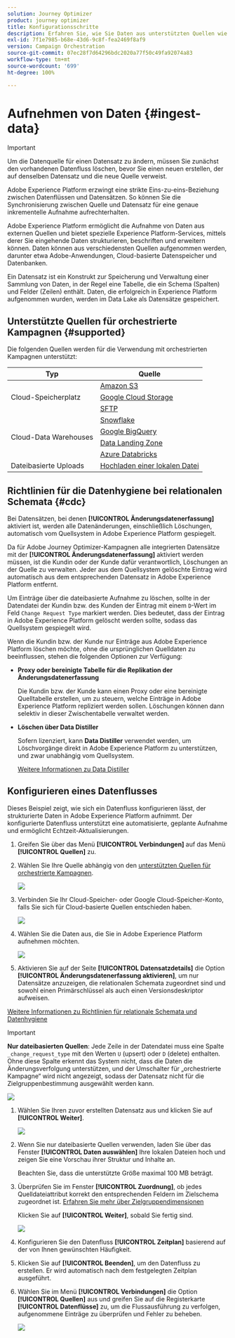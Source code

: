 ```yaml
---
solution: Journey Optimizer
product: journey optimizer
title: Konfigurationsschritte
description: Erfahren Sie, wie Sie Daten aus unterstützten Quellen wie SFTP, Cloud-Speicher oder Datenbanken in Adobe Experience Platform aufnehmen.
exl-id: 7f1e7985-b68e-43d6-9c8f-fea2469f8af9
version: Campaign Orchestration
source-git-commit: 07ec28f7d64296bdc2020a77f50c49fa92074a83
workflow-type: tm+mt
source-wordcount: '699'
ht-degree: 100%

---
```



# Aufnehmen von Daten {#ingest-data}

>[!IMPORTANT]
>
>Um die Datenquelle für einen Datensatz zu ändern, müssen Sie zunächst den vorhandenen Datenfluss löschen, bevor Sie einen neuen erstellen, der auf denselben Datensatz und die neue Quelle verweist.
>
>Adobe Experience Platform erzwingt eine strikte Eins-zu-eins-Beziehung zwischen Datenflüssen und Datensätzen. So können Sie die Synchronisierung zwischen Quelle und Datensatz für eine genaue inkrementelle Aufnahme aufrechterhalten.

Adobe Experience Platform ermöglicht die Aufnahme von Daten aus externen Quellen und bietet spezielle Experience Platform-Services, mittels derer Sie eingehende Daten strukturieren, beschriften und erweitern können. Daten können aus verschiedensten Quellen aufgenommen werden, darunter etwa Adobe-Anwendungen, Cloud-basierte Datenspeicher und Datenbanken.

Ein Datensatz ist ein Konstrukt zur Speicherung und Verwaltung einer Sammlung von Daten, in der Regel eine Tabelle, die ein Schema (Spalten) und Felder (Zeilen) enthält. Daten, die erfolgreich in Experience Platform aufgenommen wurden, werden im Data Lake als Datensätze gespeichert.

## Unterstützte Quellen für orchestrierte Kampagnen {#supported}

Die folgenden Quellen werden für die Verwendung mit orchestrierten Kampagnen unterstützt:

<table>
  <thead>
    <tr>
      <th>Typ</th>
      <th>Quelle</th>
    </tr>
  </thead>
  <tbody>
    <tr>
      <td rowspan="3">Cloud-Speicherplatz</td>
      <td><a href="https://experienceleague.adobe.com/de/docs/experience-platform/sources/ui-tutorials/create/cloud-storage/s3">Amazon S3</a></td>
    </tr>
    <tr>
      <td><a href="https://experienceleague.adobe.com/de/docs/experience-platform/sources/ui-tutorials/create/cloud-storage/google-cloud-storage">Google Cloud Storage</a></td>
    </tr>
    <tr>
      <td><a href="https://experienceleague.adobe.com/de/docs/experience-platform/sources/ui-tutorials/create/cloud-storage/sftp">SFTP</a></td>
    </tr>
      <td rowspan="4">Cloud-Data Warehouses</td>
      <td><a href="https://experienceleague.adobe.com/de/docs/experience-platform/sources/ui-tutorials/create/databases/snowflake">Snowflake</a></td>
    </tr>
    <tr>
      <td><a href="https://experienceleague.adobe.com/de/docs/experience-platform/sources/ui-tutorials/create/databases/bigquery">Google BigQuery</a></td>
    </tr>
    <tr>
      <td><a href="https://experienceleague.adobe.com/de/docs/experience-platform/sources/ui-tutorials/create/cloud-storage/data-landing-zone">Data Landing Zone<a></td>
    </tr>
    <tr>
      <td><a href="https://experienceleague.adobe.com/de/docs/experience-platform/sources/ui-tutorials/create/databases/databricks">Azure Databricks</a></td>
    </tr>
    <tr>
      <td rowspan="3">Dateibasierte Uploads</td>
      <td><a href="https://experienceleague.adobe.com/de/docs/experience-platform/sources/ui-tutorials/create/local-system/local-file-upload">Hochladen einer lokalen Datei<a></td>
    </tr>

</tbody>
</table>

## Richtlinien für die Datenhygiene bei relationalen Schemata {#cdc}

Bei Datensätzen, bei denen **[!UICONTROL Änderungsdatenerfassung]** aktiviert ist, werden alle Datenänderungen, einschließlich Löschungen, automatisch vom Quellsystem in Adobe Experience Platform gespiegelt.

Da für Adobe Journey Optimizer-Kampagnen alle integrierten Datensätze mit der **[!UICONTROL Änderungsdatenerfassung]** aktiviert werden müssen, ist die Kundin oder der Kunde dafür verantwortlich, Löschungen an der Quelle zu verwalten. Jeder aus dem Quellsystem gelöschte Eintrag wird automatisch aus dem entsprechenden Datensatz in Adobe Experience Platform entfernt.

Um Einträge über die dateibasierte Aufnahme zu löschen, sollte in der Datendatei der Kundin bzw. des Kunden der Eintrag mit einem `D`-Wert im Feld `Change Request Type` markiert werden. Dies bedeutet, dass der Eintrag in Adobe Experience Platform gelöscht werden sollte, sodass das Quellsystem gespiegelt wird.

Wenn die Kundin bzw. der Kunde nur Einträge aus Adobe Experience Platform löschen möchte, ohne die ursprünglichen Quelldaten zu beeinflussen, stehen die folgenden Optionen zur Verfügung:

* **Proxy oder bereinigte Tabelle für die Replikation der Änderungsdatenerfassung**

  Die Kundin bzw. der Kunde kann einen Proxy oder eine bereinigte Quelltabelle erstellen, um zu steuern, welche Einträge in Adobe Experience Platform repliziert werden sollen. Löschungen können dann selektiv in dieser Zwischentabelle verwaltet werden.

* **Löschen über Data Distiller**

  Sofern lizenziert, kann **Data Distiller** verwendet werden, um Löschvorgänge direkt in Adobe Experience Platform zu unterstützen, und zwar unabhängig vom Quellsystem.

  [Weitere Informationen zu Data Distiller](https://experienceleague.adobe.com/de/docs/experience-platform/query/data-distiller/overview)

## Konfigurieren eines Datenflusses

Dieses Beispiel zeigt, wie sich ein Datenfluss konfigurieren lässt, der strukturierte Daten in Adobe Experience Platform aufnimmt. Der konfigurierte Datenfluss unterstützt eine automatisierte, geplante Aufnahme und ermöglicht Echtzeit-Aktualisierungen.

1. Greifen Sie über das Menü **[!UICONTROL Verbindungen]** auf das Menü **[!UICONTROL Quellen]** zu.

1. Wählen Sie Ihre Quelle abhängig von den [unterstützten Quellen für orchestrierte Kampagnen](#supported).

   ![](assets/admin_sources_1.png)

1. Verbinden Sie Ihr Cloud-Speicher- oder Google Cloud-Speicher-Konto, falls Sie sich für Cloud-basierte Quellen entschieden haben.

   ![](assets/admin_sources_2.png)

1. Wählen Sie die Daten aus, die Sie in Adobe Experience Platform aufnehmen möchten.

   ![](assets/S3_config_1.png)

1. Aktivieren Sie auf der Seite **[!UICONTROL Datensatzdetails]** die Option **[!UICONTROL Änderungsdatenerfassung aktivieren]**, um nur Datensätze anzuzeigen, die relationalen Schemata zugeordnet sind und sowohl einen Primärschlüssel als auch einen Versionsdeskriptor aufweisen.

[Weitere Informationen zu Richtlinien für relationale Schemata und Datenhygiene](#cdc)

   >[!IMPORTANT]
   >
   > **Nur dateibasierten Quellen**: Jede Zeile in der Datendatei muss eine Spalte `_change_request_type` mit den Werten `U` (upsert) oder `D` (delete) enthalten. Ohne diese Spalte erkennt das System nicht, dass die Daten die Änderungsverfolgung unterstützen, und der Umschalter für „orchestrierte Kampagne“ wird nicht angezeigt, sodass der Datensatz nicht für die Zielgruppenbestimmung ausgewählt werden kann.

   ![](assets/S3_config_6.png)

1. Wählen Sie Ihren zuvor erstellten Datensatz aus und klicken Sie auf **[!UICONTROL Weiter]**.

   ![](assets/S3_config_3.png)

1. Wenn Sie nur dateibasierte Quellen verwenden, laden Sie über das Fenster **[!UICONTROL Daten auswählen]** Ihre lokalen Dateien hoch und zeigen Sie eine Vorschau ihrer Struktur und Inhalte an.

   Beachten Sie, dass die unterstützte Größe maximal 100 MB beträgt.

1. Überprüfen Sie im Fenster **[!UICONTROL Zuordnung]**, ob jedes Quelldateiattribut korrekt den entsprechenden Feldern im Zielschema zugeordnet ist. [Erfahren Sie mehr über Zielgruppendimensionen](target-dimension.md)

   Klicken Sie auf **[!UICONTROL Weiter]**, sobald Sie fertig sind.

   ![](assets/S3_config_4.png)

1. Konfigurieren Sie den Datenfluss **[!UICONTROL Zeitplan]** basierend auf der von Ihnen gewünschten Häufigkeit.

1. Klicken Sie auf **[!UICONTROL Beenden]**, um den Datenfluss zu erstellen. Er wird automatisch nach dem festgelegten Zeitplan ausgeführt.

1. Wählen Sie im Menü **[!UICONTROL Verbindungen]** die Option **[!UICONTROL Quellen]** aus und greifen Sie auf die Registerkarte **[!UICONTROL Datenflüsse]** zu, um die Flussausführung zu verfolgen, aufgenommene Einträge zu überprüfen und Fehler zu beheben.

   ![](assets/S3_config_5.png)


